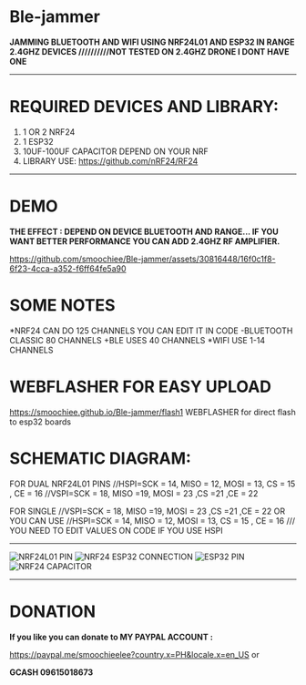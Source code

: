 

# Ble-jammer 
**JAMMING BLUETOOTH AND WIFI USING NRF24L01 AND ESP32 IN RANGE 
2.4GHZ DEVICES //////////NOT TESTED ON 2.4GHZ DRONE I DONT HAVE ONE**



---
# REQUIRED DEVICES AND LIBRARY:
1. 1 OR 2 NRF24
2. 1 ESP32
3. 10UF-100UF CAPACITOR DEPEND ON YOUR NRF
4. LIBRARY USE: https://github.com/nRF24/RF24
---

# DEMO

**THE EFFECT : DEPEND ON DEVICE BLUETOOTH AND RANGE...
IF YOU WANT BETTER PERFORMANCE YOU CAN ADD 2.4GHZ RF AMPLIFIER.**

https://github.com/smoochiee/Ble-jammer/assets/30816448/16f0c1f8-6f23-4cca-a352-f6ff64fe5a90




# SOME NOTES
*NRF24 CAN DO 125 CHANNELS YOU CAN EDIT IT IN CODE
-BLUETOOTH CLASSIC 80 CHANNELS
+BLE USES 40 CHANNELS
*WIFI USE 1-14 CHANNELS 







# WEBFLASHER FOR EASY UPLOAD
https://smoochiee.github.io/Ble-jammer/flash1
WEBFLASHER for direct flash to esp32 boards







# SCHEMATIC DIAGRAM:
FOR DUAL NRF24L01 PINS
//HSPI=SCK = 14, MISO = 12, MOSI = 13, CS = 15 , CE = 16
//VSPI=SCK = 18, MISO =19, MOSI = 23 ,CS =21 ,CE = 22

FOR SINGLE 
 //VSPI=SCK = 18, MISO =19, MOSI = 23 ,CS =21 ,CE = 22
 OR YOU CAN USE 
 //HSPI=SCK = 14, MISO = 12, MOSI = 13, CS = 15 , CE = 16 /// YOU NEED TO EDIT VALUES ON CODE IF YOU USE HSPI

---
![NRF24L01 PIN](https://github.com/smoochiee/Ble-jammer/assets/30816448/e41779d4-565a-4044-9b88-c0acbea0e93e)
![NRF24 ESP32 CONNECTION](https://github.com/smoochiee/Ble-jammer/assets/30816448/c91b6a59-aeb8-4a0b-a8df-8f3030d4506d)
![ESP32 PIN](https://github.com/smoochiee/Ble-jammer/assets/30816448/56cecea4-67da-4e5a-b540-1eb2b53da43b)
![NRF24 CAPACITOR](https://github.com/smoochiee/Ble-jammer/assets/30816448/bf24b643-7b70-4d73-962a-38fa0bffe30f)


---

# DONATION
**If you like you can donate to MY PAYPAL ACCOUNT :**


https://paypal.me/smoochieelee?country.x=PH&locale.x=en_US
or

**GCASH
09615018673**
